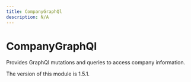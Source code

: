 ```yaml
---
title: CompanyGraphQl
description: N/A
---
```


# CompanyGraphQl

Provides GraphQl mutations and queries to access company information.

<InlineAlert slots="text" />
The version of this module is 1.5.1.
